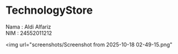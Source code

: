 # TechnologyStore
Nama : Aldi Alfariz<br>
NIM : 24552011212

<img url="screenshots/Screenshot from 2025-10-18 02-49-15.png"
